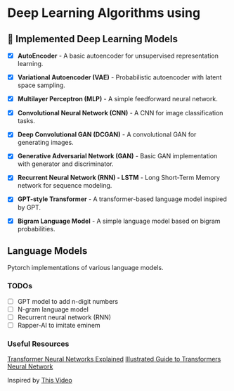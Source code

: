 # Deep Learning Algorithms using 


## 🧠 Implemented Deep Learning Models

- [x] **AutoEncoder** - A basic autoencoder for unsupervised representation learning.
- [x] **Variational Autoencoder (VAE)** - Probabilistic autoencoder with latent space sampling.
- [x] **Multilayer Perceptron (MLP)** - A simple feedforward neural network.
- [x] **Convolutional Neural Network (CNN)** - A CNN for image classification tasks.
- [x] **Deep Convolutional GAN (DCGAN)** - A convolutional GAN for generating images.
- [x] **Generative Adversarial Network (GAN)** - Basic GAN implementation with generator and discriminator.
- [x] **Recurrent Neural Network (RNN) - LSTM** - Long Short-Term Memory network for sequence modeling.
- [x] **GPT-style Transformer** - A transformer-based language model inspired by GPT.
- [x] **Bigram Language Model** - A simple language model based on bigram probabilities.



## Language Models
Pytorch implementations of various language models.

### TODOs
- [ ] GPT model to add n-digit numbers
- [ ] N-gram language model
- [ ] Recurrent neural network (RNN)
- [ ] Rapper-AI to imitate eminem

### Useful Resources
[Transformer Neural Networks Explained](https://www.youtube.com/watch?v=zxQyTK8quyY)
[Illustrated Guide to Transformers Neural Network](https://youtu.be/4Bdc55j80l8?si=TjKIcphjFMBnDtVH)

Inspired by [This Video](https://youtu.be/kCc8FmEb1nY?si=BdO4jRMAGfj6ulxV)
